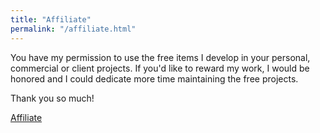 ```yaml
---
title: "Affiliate"
permalink: "/affiliate.html"
---
```



You have my permission to use the free items I develop in your personal, commercial or client projects. If you'd like to reward my work, I would be honored and I could dedicate more time maintaining the free projects. 

Thank you so much!

<a class="btn btn-danger" href="https://www.thichcay.com/affiliate/">Affiliate</a>
